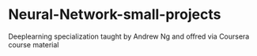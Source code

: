 # Neural-Network-small-projects

Deeplearning specialization taught by Andrew Ng and offred via Coursera course material
